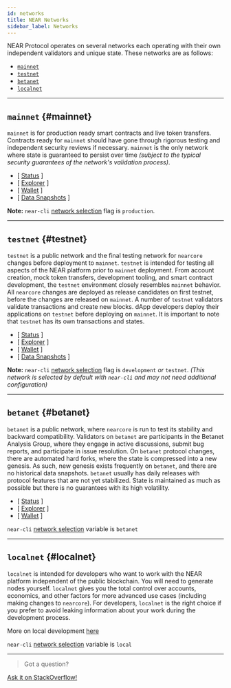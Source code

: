 ```yaml
---
id: networks
title: NEAR Networks
sidebar_label: Networks
---
```


NEAR Protocol operates on several networks each operating with their own independent validators and unique state. These networks are as follows:

* [`mainnet`](/docs/concepts/networks#mainnet)
* [`testnet`](/docs/concepts/networks#testnet)
* [`betanet`](/docs/concepts/networks#betanet)
* [`localnet`](/docs/concepts/networks#localnet)

---


## `mainnet` {#mainnet}

`mainnet` is for production ready smart contracts and live token transfers. Contracts ready for `mainnet` should have gone through rigorous testing and independent security reviews if necessary. `mainnet` is the only network where state is guaranteed to persist over time _(subject to the typical security guarantees of the network's validation process)_.

* [ [Status](https://rpc.mainnet.near.org/status) ]
* [ [Explorer](https://explorer.near.org) ]
* [ [Wallet](https://wallet.near.org) ]
* [ [Data Snapshots](https://near-nodes.io/intro/node-data-snapshots) ]

**Note:** `near-cli` [network selection](/docs/tools/near-cli#network-selection) flag is `production`.

---

## `testnet` {#testnet}

`testnet` is a public network and the final testing network for `nearcore` changes before deployment to `mainnet`. `testnet` is intended for testing all aspects of the NEAR platform prior to `mainnet` deployment. From account creation, mock token transfers, development tooling, and smart contract development, the `testnet` environment closely resembles `mainnet` behavior. All `nearcore` changes are deployed as release candidates on first testnet, before the changes are released on `mainnet`. A number of `testnet` validators validate transactions and create new blocks. dApp developers deploy their applications on `testnet` before deploying on `mainnet`. It is important to note that `testnet` has its own transactions and states.

* [ [Status](https://rpc.testnet.near.org/status) ]
* [ [Explorer](https://explorer.testnet.near.org) ]
* [ [Wallet](https://wallet.testnet.near.org) ]
* [ [Data Snapshots](https://near-nodes.io/intro/node-data-snapshots) ]

**Note:** `near-cli` [network selection](/docs/tools/near-cli#network-selection) flag is `development` _or_ `testnet`. _(This network is selected by default with `near-cli` and may not need additional configuration)_

---

## `betanet` {#betanet}

`betanet` is a public network, where `nearcore` is run to test its stability and backward compatibility. Validators on `betanet` are participants in the Betanet Analysis Group, where they engage in active discussions, submit bug reports, and participate in issue resolution. On `betanet` protocol changes, there are automated hard forks, where the state is compressed into a new genesis. As such, new genesis exists frequently on `betanet`, and there are no historical data snapshots. `betanet` usually has daily releases with protocol features that are not yet stabilized. State is maintained as much as possible but there is no guarantees with its high volatility.

* [ [Status](https://rpc.betanet.near.org/status) ]
* [ [Explorer](https://explorer.betanet.near.org) ]
* [ [Wallet](https://wallet.betanet.near.org) ]

`near-cli` [network selection](/docs/tools/near-cli#network-selection) variable is `betanet`

---

## `localnet` {#localnet}

`localnet` is intended for developers who want to work with the NEAR platform independent of the public blockchain. You will need to generate nodes yourself. `localnet` gives you the total control over accounts, economics, and other factors for more advanced use cases (including making changes to `nearcore`). For developers, `localnet` is the right choice if you prefer to avoid leaking information about your work during the development process.

More on local development [here](https://near-nodes.io/validator/running-a-node)

`near-cli` [network selection](/docs/tools/near-cli#network-selection) variable is `local`

---

>Got a question?
<a href="https://stackoverflow.com/questions/tagged/nearprotocol">
  <h8>Ask it on StackOverflow!</h8>
</a>
